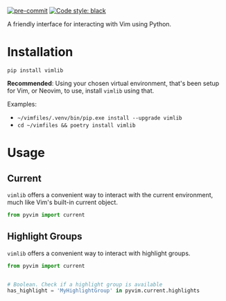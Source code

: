 [![pre-commit](https://img.shields.io/badge/pre--commit-enabled-brightgreen?logo=pre-commit&logoColor=white)](https://github.com/pre-commit/pre-commit)
[![Code style: black](https://img.shields.io/badge/code%20style-black-000000.svg)](https://github.com/psf/black)

A friendly interface for interacting with Vim using Python.

# Installation

`pip install vimlib`

**Recommended**: Using your chosen virtual environment, that's been setup for
Vim, or Neovim, to use, install `vimlib` using that.

Examples:

- `~/vimfiles/.venv/bin/pip.exe install --upgrade vimlib`
- `cd ~/vimfiles && poetry install vimlib`
<!--
-

```sh
cd ~/vimfiles \
&& python3 -m venv .venv \
&& ~/vimfiles/.venv/bin/pip.exe install --upgrade vimlib
```

-->

# Usage

## Current

`vimlib` offers a convenient way to interact with the current environment, much
like Vim's built-in current object.

```python
from pyvim import current
```

## Highlight Groups

`vimlib` offers a convenient way to interact with highlight groups.

```python
from pyvim import current


# Boolean. Check if a highlight group is available
has_highlight = 'MyHighlightGroup' in pyvim.current.highlights
```
